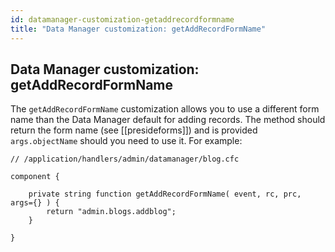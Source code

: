 ```yaml
---
id: datamanager-customization-getaddrecordformname
title: "Data Manager customization: getAddRecordFormName"
---
```


## Data Manager customization: getAddRecordFormName

The `getAddRecordFormName` customization allows you to use a different form name than the Data Manager default for adding records. The method should return the form name (see [[presideforms]]) and is provided `args.objectName` should you need to use it. For example:

```luceescript
// /application/handlers/admin/datamanager/blog.cfc

component {

	private string function getAddRecordFormName( event, rc, prc, args={} ) {
		return "admin.blogs.addblog";
	}

}
```

